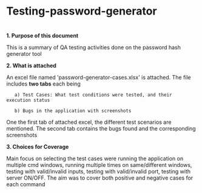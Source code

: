 # Testing-password-generator
#
**1. Purpose of this document**

This is a summary of QA testing activities done on the password hash generator tool

**2. What is attached**

An excel file named 'password-generator-cases.xlsx' is attached. The file includes **two tabs** each being

       a) Test Cases: What test conditions were tested, and their execution status 

       b) Bugs in the application with screenshots
       
One the first tab of attached excel, the different test scenarios are mentioned. The second tab contains the bugs found and the corresponding screenshots

**3. Choices for Coverage**

Main focus on selecting the test cases were running the application on multiple cmd windows, running multiple times on same/different windows, testing with valid/invalid inputs, testing with valid/invalid port, testing with server ON/OFF. The aim was to cover both positive and negative cases for each command


